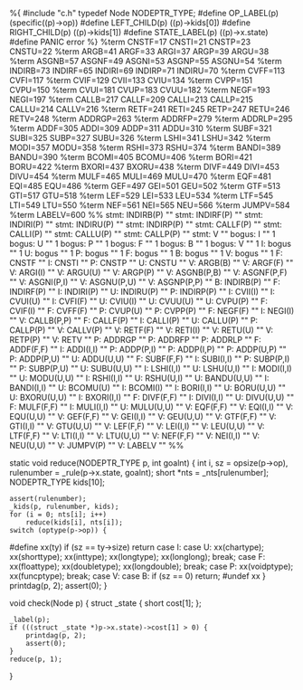 %{
#include "c.h"
typedef Node NODEPTR_TYPE;
#define OP_LABEL(p)     (specific((p)->op))
#define LEFT_CHILD(p)   ((p)->kids[0])
#define RIGHT_CHILD(p)  ((p)->kids[1])
#define STATE_LABEL(p)  ((p)->x.state)
#define PANIC	   error
%}
%term CNSTF=17 CNSTI=21 CNSTP=23 CNSTU=22
%term ARGB=41 ARGF=33 ARGI=37 ARGP=39 ARGU=38
%term ASGNB=57 ASGNF=49 ASGNI=53 ASGNP=55 ASGNU=54
%term INDIRB=73 INDIRF=65 INDIRI=69 INDIRP=71 INDIRU=70
%term CVFF=113 CVFI=117
%term CVIF=129 CVII=133 CVIU=134
%term CVPP=151 CVPU=150
%term CVUI=181 CVUP=183 CVUU=182
%term NEGF=193 NEGI=197
%term CALLB=217 CALLF=209 CALLI=213 CALLP=215 CALLU=214 CALLV=216
%term RETF=241 RETI=245 RETP=247 RETU=246 RETV=248
%term ADDRGP=263
%term ADDRFP=279
%term ADDRLP=295
%term ADDF=305 ADDI=309 ADDP=311 ADDU=310
%term SUBF=321 SUBI=325 SUBP=327 SUBU=326
%term LSHI=341 LSHU=342
%term MODI=357 MODU=358
%term RSHI=373 RSHU=374
%term BANDI=389 BANDU=390
%term BCOMI=405 BCOMU=406
%term BORI=421 BORU=422
%term BXORI=437 BXORU=438
%term DIVF=449 DIVI=453 DIVU=454
%term MULF=465 MULI=469 MULU=470
%term EQF=481 EQI=485 EQU=486
%term GEF=497 GEI=501 GEU=502
%term GTF=513 GTI=517 GTU=518
%term LEF=529 LEI=533 LEU=534
%term LTF=545 LTI=549 LTU=550
%term NEF=561 NEI=565 NEU=566
%term JUMPV=584
%term LABELV=600
%%
stmt: INDIRB(P) ""
stmt: INDIRF(P) ""
stmt: INDIRI(P) ""
stmt: INDIRU(P) ""
stmt: INDIRP(P) ""
stmt: CALLF(P) ""
stmt: CALLI(P) ""
stmt: CALLU(P) ""
stmt: CALLP(P) ""
stmt: V ""
bogus: I "" 1
bogus: U "" 1
bogus: P "" 1
bogus: F "" 1
bogus: B "" 1
bogus: V "" 1
I: bogus "" 1
U: bogus "" 1
P: bogus "" 1
F: bogus "" 1
B: bogus "" 1
V: bogus "" 1
F: CNSTF ""
I: CNSTI ""
P: CNSTP ""
U: CNSTU ""
V: ARGB(B) ""
V: ARGF(F) ""
V: ARGI(I) ""
V: ARGU(U) ""
V: ARGP(P) ""
V: ASGNB(P,B) ""
V: ASGNF(P,F) ""
V: ASGNI(P,I) ""
V: ASGNU(P,U) ""
V: ASGNP(P,P) ""
B: INDIRB(P) ""
F: INDIRF(P) ""
I: INDIRI(P) ""
U: INDIRU(P) ""
P: INDIRP(P) ""
I: CVII(I) ""
I: CVUI(U) ""
I: CVFI(F) ""
U: CVIU(I) ""
U: CVUU(U) ""
U: CVPU(P) ""
F: CVIF(I) ""
F: CVFF(F) ""
P: CVUP(U) ""
P: CVPP(P) ""
F: NEGF(F) ""
I: NEGI(I) ""
V: CALLB(P,P) ""
F: CALLF(P) ""
I: CALLI(P) ""
U: CALLU(P) ""
P: CALLP(P) ""
V: CALLV(P) ""
V: RETF(F) ""
V: RETI(I) ""
V: RETU(U) ""
V: RETP(P) ""
V: RETV ""
P: ADDRGP ""
P: ADDRFP ""
P: ADDRLP ""
F: ADDF(F,F) ""
I: ADDI(I,I) ""
P: ADDP(P,I) ""
P: ADDP(I,P) ""
P: ADDP(U,P) ""
P: ADDP(P,U) ""
U: ADDU(U,U) ""
F: SUBF(F,F) ""
I: SUBI(I,I) ""
P: SUBP(P,I) ""
P: SUBP(P,U) ""
U: SUBU(U,U) ""
I: LSHI(I,I) ""
U: LSHU(U,I) ""
I: MODI(I,I) ""
U: MODU(U,U) ""
I: RSHI(I,I) ""
U: RSHU(U,I) ""
U: BANDU(U,U) ""
I: BANDI(I,I) ""
U: BCOMU(U) ""
I: BCOMI(I) ""
I: BORI(I,I) ""
U: BORU(U,U) ""
U: BXORU(U,U) ""
I: BXORI(I,I) ""
F: DIVF(F,F) ""
I: DIVI(I,I) ""
U: DIVU(U,U) ""
F: MULF(F,F) ""
I: MULI(I,I) ""
U: MULU(U,U) ""
V: EQF(F,F) ""
V: EQI(I,I) ""
V: EQU(U,U) ""
V: GEF(F,F) ""
V: GEI(I,I) ""
V: GEU(U,U) ""
V: GTF(F,F) ""
V: GTI(I,I) ""
V: GTU(U,U) ""
V: LEF(F,F) ""
V: LEI(I,I) ""
V: LEU(U,U) ""
V: LTF(F,F) ""
V: LTI(I,I) ""
V: LTU(U,U) ""
V: NEF(F,F) ""
V: NEI(I,I) ""
V: NEU(U,U) ""
V: JUMPV(P) ""
V: LABELV ""
%%

static void reduce(NODEPTR_TYPE p, int goalnt) {
	int i, sz = opsize(p->op), rulenumber = _rule(p->x.state, goalnt);
	short *nts = _nts[rulenumber];
	NODEPTR_TYPE kids[10];

	assert(rulenumber);
	_kids(p, rulenumber, kids);
	for (i = 0; nts[i]; i++)
		reduce(kids[i], nts[i]);
	switch (optype(p->op)) {
#define xx(ty) if (sz == ty->size) return
	case I:
	case U:
		xx(chartype);
		xx(shorttype);
		xx(inttype);
		xx(longtype);
		xx(longlong);
		break;
	case F:
		xx(floattype);
		xx(doubletype);
		xx(longdouble);
		break;
	case P:
		xx(voidptype);
		xx(funcptype);
		break;
	case V:
	case B: if (sz == 0) return;
#undef xx
	}
	printdag(p, 2);
	assert(0);
}

void check(Node p) {
	struct _state { short cost[1]; };

	_label(p);
	if (((struct _state *)p->x.state)->cost[1] > 0) {
		printdag(p, 2);
		assert(0);
	}
	reduce(p, 1);
}
